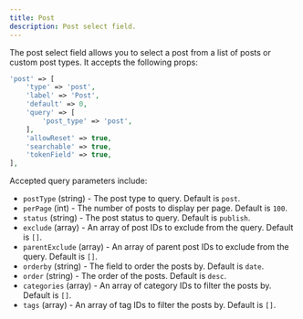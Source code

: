 ```yaml
---
title: Post
description: Post select field.
---
```


The post select field allows you to select a post from a list of posts or custom post types. It accepts the following props:

```php
'post' => [
    'type' => 'post',
    'label' => 'Post',
    'default' => 0,
    'query' => [
        'post_type' => 'post',
    ],
    'allowReset' => true,
    'searchable' => true,
    'tokenField' => true,
],
```

Accepted query parameters include:

- `postType` (string) - The post type to query. Default is `post`.
- `perPage` (int) - The number of posts to display per page. Default is `100`.
- `status` (string) - The post status to query. Default is `publish`.
- `exclude` (array) - An array of post IDs to exclude from the query. Default is `[]`.
- `parentExclude` (array) - An array of parent post IDs to exclude from the query. Default is `[]`.
- `orderby` (string) - The field to order the posts by. Default is `date`.
- `order` (string) - The order of the posts. Default is `desc`.
- `categories` (array) - An array of category IDs to filter the posts by. Default is `[]`.
- `tags` (array) - An array of tag IDs to filter the posts by. Default is `[]`.
